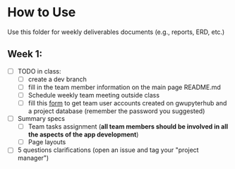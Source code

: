 # How to Use

Use this folder for weekly deliverables documents (e.g., reports, ERD, etc.)

## Week 1:
- [ ] TODO in class:
  - [ ] create a dev branch
  - [ ] fill in the team member information on the main page README.md
  - [ ] Schedule weekly team meeting outside class 
  - [ ] fill this [form](https://forms.gle/1wSTthcmngdLoCCC7) to get team user accounts created on gwupyterhub and a project database (remember the password you suggested)

- [ ] Summary specs
  - [ ] Team tasks assignment (**all team members should be involved in all the aspects of the app development**)
  - [ ] Page layouts 
- [ ] 5 questions clarifications (open an issue and tag your "project manager")
